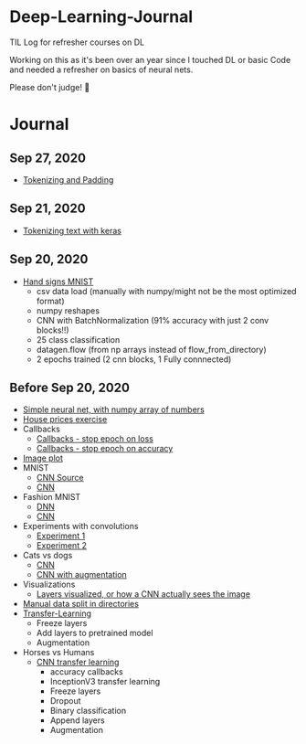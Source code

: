 # Deep-Learning-Journal 
TIL Log for refresher courses on DL

Working on this as it's been over an year since I touched DL or basic Code and needed a refresher on basics of neural nets.

Please don't judge! 🙈

# Journal 
## Sep 27, 2020
- [Tokenizing and Padding](/deeplearning.ai-tensorflow-developer-certificate/3-of-4-nlp-in-tf/week-1/sarcasm-detection.ipynb)
## Sep 21, 2020
- [Tokenizing text with keras](/deeplearning.ai-tensorflow-developer-certificate/3-of-4-nlp-in-tf/week-1/lesson-1-text-preprocess-tokenizing.ipynb)

## Sep 20, 2020
- [Hand signs MNIST](/deeplearning.ai-tensorflow-developer-certificate/2-of-4-cnn-in-tf/week-4/week-4-final-problem-submission.ipynb)
  - csv data load (manually with numpy/might not be the most optimized format)
  - numpy reshapes
  - CNN with BatchNormalization (91% accuracy with just 2 conv blocks!!)
  - 25 class classification
  - datagen.flow (from np arrays instead of flow_from_directory)
  - 2 epochs trained (2 cnn blocks, 1 Fully connnected)
## Before Sep 20, 2020
- [Simple neural net, with numpy array of numbers](/deeplearning.ai-tensorflow-developer-certificate/1-of-4-intro-to-tf/Week_1/Week%201.ipynb)
- [House prices exercise](/deeplearning.ai-tensorflow-developer-certificate/1-of-4-intro-to-tf/Week_1/Week_1_ex_1.ipynb)
- Callbacks
  - [Callbacks - stop epoch on loss](/deeplearning.ai-tensorflow-developer-certificate/1-of-4-intro-to-tf/Week_2/Callbacks%20-%20Loss%20autostop.ipynb)
  - [Callbacks - stop epoch on accuracy](/deeplearning.ai-tensorflow-developer-certificate/1-of-4-intro-to-tf/Week_2/Callbacks%20Accuracy.ipynb)
- [Image plot](/deeplearning.ai-tensorflow-developer-certificate/1-of-4-intro-to-tf/Week_2/Fashion%20MNIST.ipynb)
- MNIST
  - [CNN Source](/deeplearning.ai-tensorflow-developer-certificate/1-of-4-intro-to-tf/Week_3/Course_1_Part_6_Lesson_2_Notebook.ipynb)
  - [CNN](/deeplearning.ai-tensorflow-developer-certificate/1-of-4-intro-to-tf/Week_2/Mnist.ipynb)
- Fashion MNIST
  - [DNN](/deeplearning.ai-tensorflow-developer-certificate/1-of-4-intro-to-tf/Week_2/Fashion%20MNIST.ipynb)
  - [CNN](/deeplearning.ai-tensorflow-developer-certificate/1-of-4-intro-to-tf/Week_3/ConvNet%20Fashion%20MNIST.ipynb)
- Experiments with convolutions
  - [Experiment 1](/deeplearning.ai-tensorflow-developer-certificate/1-of-4-intro-to-tf/Week_3/Convolutions%20and%20pooling%20experiments.ipynb)
  - [Experiment 2](/deeplearning.ai-tensorflow-developer-certificate/1-of-4-intro-to-tf/Week_3/Course_1_Part_6_Lesson_3_Notebook.ipynb)
- Cats vs dogs
  - [CNN](/deeplearning.ai-tensorflow-developer-certificate/2-of-4-cnn-in-tf/week-1/cats-vs-dogs.ipynb)
  - [CNN with augmentation](/deeplearning.ai-tensorflow-developer-certificate/2-of-4-cnn-in-tf/week-2/cats-vs-dogs-augmented.ipynb)
- Visualizations
  - [Layers visualized, or how a CNN actually sees the image](/deeplearning.ai-tensorflow-developer-certificate/2-of-4-cnn-in-tf/week-1/cats-vs-dogs.ipynb)
- [Manual data split in directories](/deeplearning.ai-tensorflow-developer-certificate/2-of-4-cnn-in-tf/week-1/cats-v-dogs-manual-split-passed-submission.ipynb)
- [Transfer-Learning](/deeplearning.ai-tensorflow-developer-certificate/2-of-4-cnn-in-tf/week-3/transfer-learning.ipynb)
  - Freeze layers
  - Add layers to pretrained model
  - Augmentation
- Horses vs Humans
  - [CNN transfer learning](/deeplearning.ai-tensorflow-developer-certificate/2-of-4-cnn-in-tf/week-3/humans-vs-horses-submission.ipynb)
    - accuracy callbacks
    - InceptionV3 transfer learning
    - Freeze layers
    - Dropout
    - Binary classification
    - Append layers
    - Augmentation
